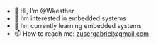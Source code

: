 - 👋 Hi, I’m @Wkesther
- 👀 I’m interested in embedded systems
- 🌱 I’m currently learning embedded systems
- 📫 How to reach me: zusergabriel@gmail.com
